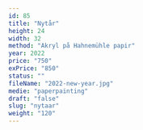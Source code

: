 ```yaml
---
id: 85
title: "Nytår"
height: 24
width: 32
method: "Akryl på Hahnemühle papir"
year: 2022
price: "750"
exPrice: "850"
status: ""
fileName: "2022-new-year.jpg"
medie: "paperpainting"
draft: "false"
slug: "nytaar"
weight: "120"
---
```

